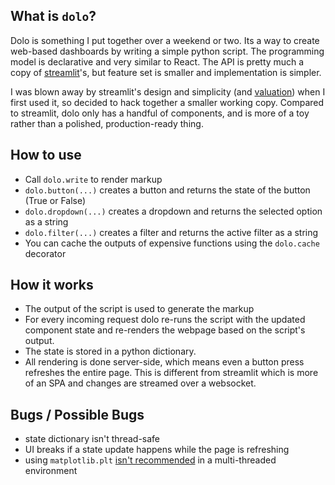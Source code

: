 ## What is `dolo`?

Dolo is something I put together over a weekend or two. Its a way to create web-based dashboards by writing a simple python script. The programming model is declarative and very similar to React. The API is pretty much a copy of [streamlit](https://streamlit.io/)'s, but feature set is smaller and implementation is simpler.

I was blown away by streamlit's design and simplicity (and [valuation](https://blog.streamlit.io/our-35-million-series-b/)) when I first used it, so decided to hack together a smaller working copy. Compared to streamlit, dolo only has a handful of components, and is more of a toy rather than a polished, production-ready thing.

## How to use
* Call `dolo.write` to render markup
* `dolo.button(...)` creates a button and returns the state of the button (True or False)
* `dolo.dropdown(...)` creates a dropdown and returns the selected option as a string
* `dolo.filter(...)` creates a filter and returns the active filter as a string
* You can cache the outputs of expensive functions using the `dolo.cache` decorator

## How it works
* The output of the script is used to generate the markup
* For every incoming request dolo re-runs the script with the updated component state and re-renders the webpage based on the script's output.
* The state is stored in a python dictionary.
* All rendering is done server-side, which means even a button press refreshes the entire page. This is different from streamlit which is more of an SPA and changes are streamed over a websocket.

## Bugs / Possible Bugs

* state dictionary isn't thread-safe
* UI breaks if a state update happens while the page is refreshing
* using `matplotlib.plt` [isn't recommended](https://matplotlib.org/stable/gallery/user_interfaces/web_application_server_sgskip.html) in a multi-threaded environment
